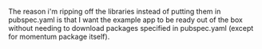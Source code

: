 The reason i'm ripping off the libraries instead of putting them in pubspec.yaml is that I want the example app to be ready out of the box without needing to download packages specified in pubspec.yaml (except for momentum package itself).
